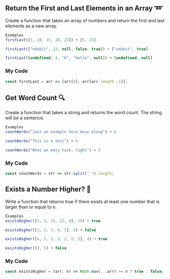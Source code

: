 ## Return the First and Last Elements in an Array :loop:
Create a function that takes an array of numbers and return the first and last elements as a new array.
```js
Examples
firstLast([5, 10, 15, 20, 25]) ➞ [5, 25]

firstLast(["edabit", 13, null, false, true]) ➞ ["edabit", true]

firstLast([undefined, 4, "6", "hello", null]) ➞ [undefined, null]
```

### My Code
```js
const firstLast = arr => [arr[0], arr[arr.length -1]];
```

## Get Word Count :mag:
Create a function that takes a string and returns the word count. The string will be a sentence.
```js
Examples
countWords("Just an example here move along") ➞ 6

countWords("This is a test") ➞ 4

countWords("What an easy task, right") ➞ 5
```
### My Code
```js
const countWords = str => str.split(" ").length;
```

## Exists a Number Higher? :mag_right:
Write a function that returns true if there exists at least one number that is larger than or equal to n.
```js
Examples
existsHigher([5, 3, 15, 22, 4], 10) ➞ true

existsHigher([1, 2, 3, 4, 5], 8) ➞ false

existsHigher([4, 3, 3, 3, 2, 2, 2], 4) ➞ true

existsHigher([], 5) ➞ false
```
### My Code
```js
const existsHigher = (arr, n) => Math.max(...arr) >= n ? true : false;
```
